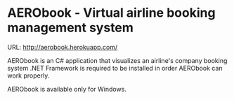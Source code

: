 # AERObook - Virtual airline booking management system

URL: http://aerobook.herokuapp.com/

AERObook is an C# application that visualizes an airline's company booking system
.NET Framework is required to be installed in order AERObook can work properly.

AERObook is available only for Windows.

